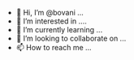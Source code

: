 - 👋 Hi, I’m @bovani ...
- 👀 I’m interested in ....
- 🌱 I’m currently learning ...
- 💞️ I’m looking to collaborate on ...
- 📫 How to reach me ...

<!---
bovani/bovani is a ✨ special ✨ repository because its `README.md` (this file) appears on your GitHub profile.
You can click the Preview link to take a look at your changes.
--->
